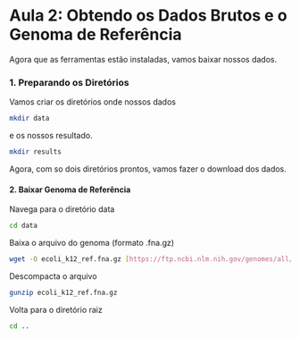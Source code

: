 # Aula 2: Obtendo os Dados Brutos e o Genoma de Referência

Agora que as ferramentas estão instaladas, vamos baixar nossos dados.

### 1. Preparando os Diretórios

Vamos criar os diretórios onde nossos dados 
```bash
mkdir data
```
e os nossos resultado.

```bash 
mkdir results
```

Agora, com so dois diretórios prontos, vamos fazer o download dos dados.

#### 2. Baixar Genoma de Referência

Navega para o diretório data
```bash
cd data
```

Baixa o arquivo do genoma (formato .fna.gz)
```bash
wget -O ecoli_k12_ref.fna.gz [https://ftp.ncbi.nlm.nih.gov/genomes/all/GCF/000/005/845/GCF_000005845.2_ASM584v2/GCF_000005845.2_ASM584v2_genomic.fna.gz](https://ftp.ncbi.nlm.nih.gov/genomes/all/GCF/000/005/845/GCF_000005845.2_ASM584v2/GCF_000005845.2_ASM584v2_genomic.fna.gz)
```

Descompacta o arquivo
```bash
gunzip ecoli_k12_ref.fna.gz
```

Volta para o diretório raiz
```bash
cd ..
```


